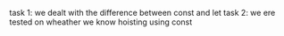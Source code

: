task 1:
	we dealt with the difference between const and let
task 2:
	we ere tested on wheather we know hoisting using const
